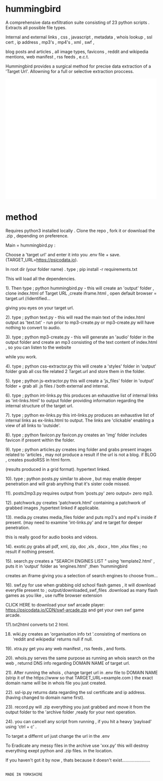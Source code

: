 # hummingbird

A comprehensive data exfiltration suite consisting of 23 python scripts . Extracts all possible file types.

Internal and external links , css , javascript , metadata , whois lookup , ssl cert , ip address , mp3's , mp4's , xml , swf ,

blog posts and articles , all image types, favicons , reddit and wikipedia mentions, web manifest , rss feeds , e.c.t.

Hummingbird provides a surgical method for precise data extraction of a 'Target Url'. Allowning for a full or selective extraction proccess.

![hb](hummingbird.gif)

# method

Requires python3 installed locally . Clone the repo , fork it or download the .zip , depending on preference.

Main = hummingbird.py : 

Choose a 'target url' and enter it into you .env file + save. (TARGET_URL=https://psicodata.io).

In root dir (your folder name) . type ; pip install -r requirements.txt

This will load all the dependencies.

1). Then type ; python hummingbird.py  - this will create an 'output' folder , clone index.html of Target URL ,create iframe.html , open default browser = target.url //identified...

giving you eyes on your target url.

2). type ; python text.py - this will read the main text of the index.html output as 'text.txt' - run prior to mp3-create.py or mp3-create.py will have nothing to convert to audio.

3). type ; python mp3-create.py - this will generate an 'audio' folder in the output folder and create an mp3 consisting of the text content of index.html , so you can listen to the website

while you work.

4). type ; python css-extractor.py this will  create a  'styles' folder in 'output' folder grab all css file related 2 Target.url and store them in the folder.

5). type ; python js-extractor.py this will create a 'js_files' folder in 'output' folder + grab all .js files / both external and internal.

6). type ; python int-links.py   this produces an exhaustive list of internal links as 'int-links.html' to output folder providing information regarding the internal structure of the target url.

7). type ; python ex-links.py   this int-links.py produces an exhaustive list of internal links as ex-links.html to output. The links are 'clickable' enabling a view of all links to 'outside'.

8). type ; python favicon.py   favicon.py creates an 'img' folder includes favicon if present within the folder.

9). type ; python articles.py  creates img folder and grabs present images related to 'articles , may not produce a result if the url is not a blog. if BLOG , creates psudoRSS in html form.

(results produced in a grid format). hypertext linked.

10). type ; python posts.py   similar to above , but may enable deeper penetration and will grab anything that it's sister code missed.

11). posts2mp3.py requires output from 'posts.py'    zero output= zero mp3.

12). patchwork.py      creates 'patchwork.html'    containing a patchwork of grabbed images ,hypertext linked if applicable.

13). media.py creates media_files folder and puts mp3's and mp4's inside if present. (may need to examine 'int-links.py' and re target for deeper penetration.

this is really good for audio books and videos.

14). exotic.py   grabs all  pdf, xml, zip, doc ,xls , docx , htm ,xlsx  files ; no result if nothing present.

15). search.py   creates a "SEARCH ENGINES LIST " using 'template2.html' , puts it in 'output' folder as 'engines.html' ,then 'hummingbird 

creates an iframe giving you a selection of search engines to choose from...

16). swf.py for use when grabbing old school flash games , it will download everyfile present to ; output/downloaded_swf_files .download as many flash games as you like , use ruffle browser extension

CLICK HERE to download your swf arcade player:  https://psicodata.io/CDN/swf-arcade.zip and get your own swf game arcade.

17).txt2html converts txt 2 html.

18) wiki.py creates an 'organisation info txt '.consisting of mentions on 'reddit and wikipedia' returns null if null.

19).  xtra.py get you any web manifest , rss feeds , and fonts.

20). whois.py serves the same purpose as running an whois search on the web , returnd DNS info regarding DOMAIN NAME of target url.

21). After running the whois , change target url in .env file to DOMAIN NAME (strip it of the https://www so that TARGET_URL=example.com ) the exact domain name will be in whois file you just created.

22). ssl-ip.py returns data regarding the ssl certificate and ip address. (having changed to domain name first).

23). record.py will .zip everything you just grabbed and move it from the output folder to the 'archive folder ,ready for your next operation. 

24). you can cancell any script from running , if you hit a heavy 'payload' using 'ctrl + c' . 

To target a differnt url just change the url in the .env

To Eradicate any messy files in the archive use 'xxx.py'  this will destroy everything exept python and .zip files. in the location.

If you haven't got it by now , thats because it doesn't exist.......................


                                                                                       MADE IN YORKSHIRE
    




